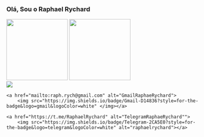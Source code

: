 ### Olá, Sou o Raphael Rychard

<div>
    <img height=160em src="https://github-readme-stats.vercel.app/api?username=raphaelrychard&show_icons=true&theme=tokyonight">
    <img height=160em  src="https://github-readme-stats.vercel.app/api/top-langs/?username=raphaelrychard&layout=compact&theme=tokyonight">
</div>

<div>
    <a href="https://www.linkedin.com/in/raphaelrychard/" alt="LikendinRaphaeRychard">
        <img src="https://img.shields.io/badge/LinkedIn-0077B5?style=for-the-badge&logo=linkedin&logoColor=white"></a>
    
    <a href="mailto:raph.rych@gmail.com" alt="GmailRaphaeRychard">
        <img src="https://img.shields.io/badge/Gmail-D14836?style=for-the-badge&logo=gmail&logoColor=white" </img></a>
    
    <a href="https://t.me/RaphaelRychard" alt="TelegramRaphaeRychard"">
        <img src="https://img.shields.io/badge/Telegram-2CA5E0?style=for-the-badge&logo=telegram&logoColor=white" alt="raphaelrychard"></a>
</div>
